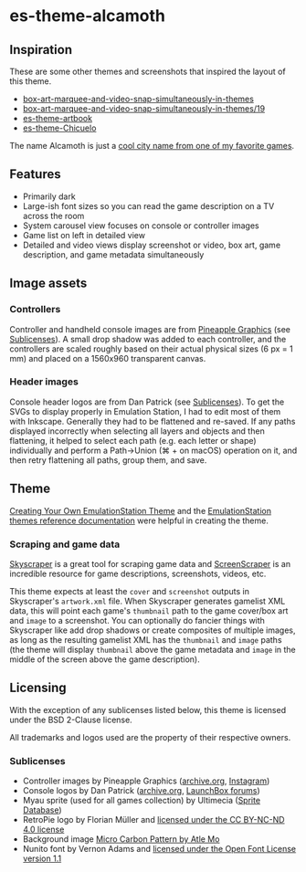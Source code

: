 # es-theme-alcamoth

## Inspiration

These are some other themes and screenshots that inspired the layout of this theme.

- [box-art-marquee-and-video-snap-simultaneously-in-themes](https://retropie.org.uk/forum/topic/25795/box-art-marquee-and-video-snap-simultaneously-in-themes?_=1707102279378)
- [box-art-marquee-and-video-snap-simultaneously-in-themes/19](https://retropie.org.uk/forum/topic/25795/box-art-marquee-and-video-snap-simultaneously-in-themes/19?_=1707101595384)
- [es-theme-artbook](https://github.com/anthonycaccese/es-theme-art-book)
- [es-theme-Chicuelo](https://github.com/chicueloarcade/es-theme-Chicuelo)

The name Alcamoth is just a [cool city name from one of my favorite games](https://xenoblade.fandom.com/wiki/Alcamoth).

## Features

- Primarily dark
- Large-ish font sizes so you can read the game description on a TV across the room
- System carousel view focuses on console or controller images
- Game list on left in detailed view
- Detailed and video views display screenshot or video, box art, game description, and game metadata simultaneously

## Image assets

### Controllers

Controller and handheld console images are from [Pineapple Graphics](https://www.instagram.com/pineapple.graphics/) (see [Sublicenses](#sublicenses)). A small drop shadow was added to each controller, and the controllers are scaled roughly based on their actual physical sizes (6 px = 1 mm) and placed on a 1560x960 transparent canvas.

### Header images

Console header logos are from Dan Patrick (see [Sublicenses](#sublicenses)). To get the SVGs to display properly in Emulation Station, I had to edit most of them with Inkscape. Generally they had to be flattened and re-saved. If any paths displayed incorrectly when selecting all layers and objects and then flattening, it helped to select each path (e.g. each letter or shape) individually and perform a Path->Union (⌘ + on macOS) operation on it, and then retry flattening all paths, group them, and save.

## Theme

[Creating Your Own EmulationStation Theme](https://retropie.org.uk/docs/Creating-Your-Own-EmulationStation-Theme/) and the [EmulationStation themes reference documentation](https://github.com/RetroPie/EmulationStation/blob/master/THEMES.md) were helpful in creating the theme.

### Scraping and game data

[Skyscraper](https://gemba.github.io/skyscraper/) is a great tool for scraping game data and [ScreenScraper](https://screenscraper.fr/) is an incredible resource for game descriptions, screenshots, videos, etc.

This theme expects at least the `cover` and `screenshot` outputs in Skyscraper's `artwork.xml` file. When Skyscraper generates gamelist XML data, this will point each game's `thumbnail` path to the game cover/box art and `image` to a screenshot. You can optionally do fancier things with Skyscraper like add drop shadows or create composites of multiple images, as long as the resulting gamelist XML has the `thumbnail` and `image` paths (the theme will display `thumbnail`  above the game metadata and `image` in the middle of the screen above the game description).

## Licensing

With the exception of any sublicenses listed below, this theme is licensed under the BSD 2-Clause license.

All trademarks and logos used are the property of their respective owners.

### Sublicenses

- Controller images by Pineapple Graphics ([archive.org](https://archive.org/details/full-color-pngs), [Instagram](https://www.instagram.com/pineapple.graphics/))
- Console logos by Dan Patrick ([archive.org](https://archive.org/details/console-logos-professionally-redrawn-plus-official-versions_202203), [LaunchBox forums](https://forums.launchbox-app.com/files/file/3402-v2-platform-logos-professionally-redrawn-official-versions-new-bigbox-defaults/))
- Myau sprite (used for all games collection) by Ultimecia ([Sprite Database](https://spritedatabase.net/file/4553))
- RetroPie logo by Florian Müller and [licensed under the CC BY-NC-ND 4.0 license](https://retropie.org.uk/about/logo-and-logo-license/)
- Background image [Micro Carbon Pattern by Atle Mo](https://www.toptal.com/designers/subtlepatterns/micro-carbon/)
- Nunito font by Vernon Adams and [licensed under the Open Font License version 1.1](https://github.com/googlefonts/nunito?tab=OFL-1.1-1-ov-file#readme)
